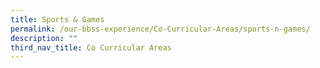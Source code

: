 ```yaml
---
title: Sports & Games
permalink: /our-bbss-experience/Co-Curricular-Areas/sports-n-games/
description: ""
third_nav_title: Co Curricular Areas
---
```

